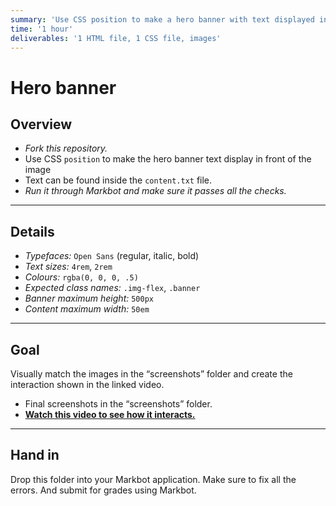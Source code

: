 ```yaml
---
summary: 'Use CSS position to make a hero banner with text displayed in front of an image.'
time: '1 hour'
deliverables: '1 HTML file, 1 CSS file, images'
---
```


# Hero banner

## Overview

- *Fork this repository.*
- Use CSS `position` to make the hero banner text display in front of the image
- Text can be found inside the `content.txt` file.
- *Run it through Markbot and make sure it passes all the checks.*

---

## Details

- *Typefaces:* `Open Sans` (regular, italic, bold)
- *Text sizes:* `4rem`, `2rem`
- *Colours:* `rgba(0, 0, 0, .5)`
- *Expected class names:* `.img-flex`, `.banner`
- *Banner maximum height:* `500px`
- *Content maximum width:* `50em`

---

## Goal

Visually match the images in the “screenshots” folder and create the interaction shown in the linked video.

- Final screenshots in the “screenshots” folder.
- [**Watch this video to see how it interacts.**](https://video-assets.learntheweb.courses/web-dev-1/hero-banner.mp4)

---

## Hand in

Drop this folder into your Markbot application. Make sure to fix all the errors. And submit for grades using Markbot.
